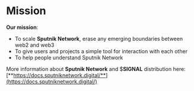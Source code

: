 # Mission

**Our mission**:&#x20;

* To scale **Sputnik Network**, erase any emerging boundaries between web2 and web3
* To give users and projects a simple tool for interaction with each other
* To help people understand Sputnik Network

More information about **Sputnik Network** and $**SIGNAL** distribution here: [**https://docs.sputniknetwork.digital/**](https://docs.sputniknetwork.digital/)
